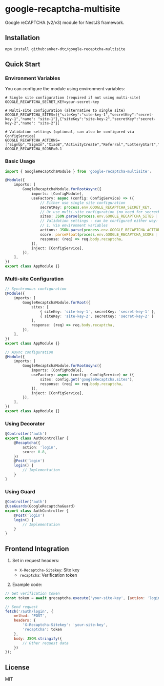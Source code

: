 # google-recaptcha-multisite

Google reCAPTCHA (v2/v3) module for NestJS framework.

## Installation

```bash
npm install github:anker-dtc/google-recaptcha-multisite
```

## Quick Start

### Environment Variables

You can configure the module using environment variables:

```env
# Single site configuration (required if not using multi-site)
GOOGLE_RECAPTCHA_SECRET_KEY=your-secret-key

# Multi-site configuration (alternative to single site)
GOOGLE_RECAPTCHA_SITES=[{"siteKey":"site-key-1","secretKey":"secret-key-1","name": "site-1"},{"siteKey":"site-key-2","secretKey":"secret-key-2","name": "site-2"}]

# Validation settings (optional, can also be configured via ConfigService)
GOOGLE_RECAPTCHA_ACTIONS=["SignUp","SignIn","XiaoB","ActivityCreate","Referral","LotteryStart","footer_subscribe"]
GOOGLE_RECAPTCHA_SCORE=0.1
```

### Basic Usage

```typescript
import { GoogleRecaptchaModule } from 'google-recaptcha-multisite';

@Module({
    imports: [
        GoogleRecaptchaModule.forRootAsync({
            imports: [ConfigModule],
            useFactory: async (config: ConfigService) => ({
                // Either use single site configuration
                secretKey: process.env.GOOGLE_RECAPTCHA_SECRET_KEY,
                // Or use multi-site configuration (no need for secretKey)
                sites: JSON.parse(process.env.GOOGLE_RECAPTCHA_SITES || '[]'),
                // Validation settings - can be configured either way:
                // 1. Via environment variables
                actions: JSON.parse(process.env.GOOGLE_RECAPTCHA_ACTIONS || '[]'),
                score: parseFloat(process.env.GOOGLE_RECAPTCHA_SCORE || '0.1'),
                response: (req) => req.body.recaptcha,
            }),
            inject: [ConfigService],
        }),
    ],
})
export class AppModule {}
```

### Multi-site Configuration

```typescript
// Synchronous configuration
@Module({
    imports: [
        GoogleRecaptchaModule.forRoot({
            sites: [
                { siteKey: 'site-key-1', secretKey: 'secret-key-1' },
                { siteKey: 'site-key-2', secretKey: 'secret-key-2' }
            ],
            response: (req) => req.body.recaptcha,
        }),
    ],
})
export class AppModule {}

// Async configuration
@Module({
    imports: [
        GoogleRecaptchaModule.forRootAsync({
            imports: [ConfigModule],
            useFactory: async (config: ConfigService) => ({
                sites: config.get('googleRecaptcha.sites'),
                response: (req) => req.body.recaptcha,
            }),
            inject: [ConfigService],
        }),
    ],
})
export class AppModule {}
```

### Using Decorator

```typescript
@Controller('auth')
export class AuthController {
    @Recaptcha({
        action: 'login',
        score: 0.8,
    })
    @Post('login')
    login() {
        // Implementation
    }
}
```

### Using Guard

```typescript
@Controller('auth')
@UseGuards(GoogleRecaptchaGuard)
export class AuthController {
    @Post('login')
    login() {
        // Implementation
    }
}
```

## Frontend Integration

1. Set in request headers:
   - `X-Recaptcha-Sitekey`: Site key
   - `recaptcha`: Verification token

2. Example code:
```javascript
// Get verification token
const token = await grecaptcha.execute('your-site-key', {action: 'login'});

// Send request
fetch('/auth/login', {
    method: 'POST',
    headers: {
        'X-Recaptcha-Sitekey': 'your-site-key',
        'recaptcha': token
    },
    body: JSON.stringify({
        // Other request data
    })
});
```

## License

MIT

